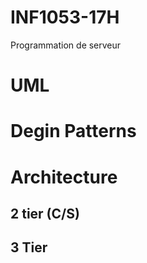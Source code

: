 # INF1053-17H
Programmation de serveur

# UML


# Degin Patterns


# Architecture

## 2 tier (C/S)

## 3 Tier
